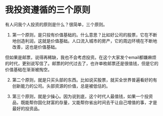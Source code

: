 # 我投资遵循的三个原则

有人问我个人投资的原则是什么？很简单，三个原则。

1. 第一个原则，是只投有价值基础的。什么意思？比如好公司的股票，它在不断地创造利润，这就是价值基础。人口流入城市的房产，它的周边环境在不断地改善，这也是价值基础。

但如果是邮票，说得再稀缺，我也不会考虑投资。在这个大家发个email都嫌麻烦的时代，更别说写信了。邮票的时代过去了，也许单枚邮票还是很值钱，但是它的价值基础在渐渐被掏空。

2. 第二个原则，就是只买头部的东西。比如说买股票，就买全世界普遍看好的有创新能力的公司。头部资源的价值，总是被低估的。

3. 第三个原则，就是少操心。因为说到底，这个时代人最值钱，如果一个投资品，既能帮你固化财富的存量，又能帮你省出时间去干让自己增值的事，才是最好的投资品。